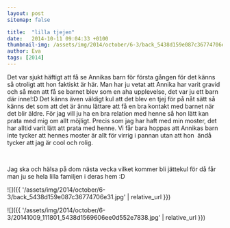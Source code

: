 ```yaml
---
layout: post
sitemap: false

title:  "lilla tjejen"
date:   2014-10-11 09:04:33 +0100
thumbnail-img: /assets/img/2014/october/6-3/back_5438d159e087c36774706e31.jpg
author: Eva
tags: [2014]
---
```


Det var sjukt häftigt att få se Annikas barn för första gången för det känns så otroligt att hon faktiskt är här. Man har ju vetat att Annika har varit gravid och så men att få se barnet blev som en aha upplevelse, det var ju ett barn där inne!:D Det känns även väldigt kul att det blev en tjej för på nåt sätt så känns det som att det är ännu lättare att få en bra kontakt med barnet när det blir äldre. För jag vill ju ha en bra relation med henne så hon lätt kan prata med mig om allt möjligt. Precis som jag har haft med min moster, det har alltid varit lätt att prata med henne. Vi får bara hoppas att Annikas barn inte tycker att hennes moster är allt för virrig i pannan utan att hon  ändå tycker att jag är cool och rolig. 




 




Jag ska och hälsa på dom nästa vecka vilket kommer bli jättekul för då får man ju se hela lilla familjen i deras hem :D

![]({{ '/assets/img/2014/october/6-3/back_5438d159e087c36774706e31.jpg'  | relative_url }})

![]({{ '/assets/img/2014/october/6-3/20141009_111801_5438d1569606ee0d552e7838.jpg'  | relative_url }})

